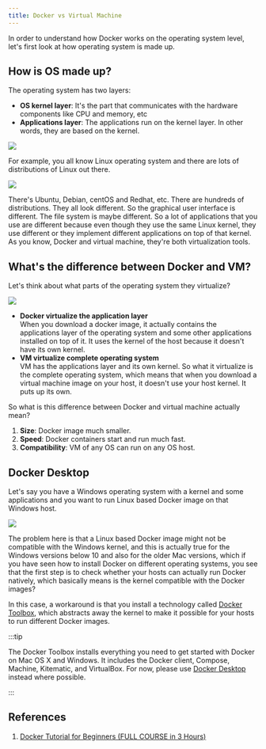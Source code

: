 ```yaml
---
title: Docker vs Virtual Machine
---
```


In order to understand how Docker works on the operating system level, let's first look at how operating system is made up.

## How is OS made up?

The operating system has two layers:

- **OS kernel layer**: It's the part that communicates with the hardware components like CPU and memory, etc
- **Applications layer**: The applications run on the kernel layer. In other words, they are based on the kernel.

<Img w="520" src='https://cosmos-x.oss-cn-hangzhou.aliyuncs.com/JGJEcR.png' legend='Figure: The operating system has two layers' />

For example, you all know Linux operating system and there are lots of distributions of Linux out there.

<Img w="300" src='https://cosmos-x.oss-cn-hangzhou.aliyuncs.com/6ABGuWC1.png' legend='Figure: Linux distributions' origin="https://larrymanickam.medium.com/what-is-kubernetes-distribution-5fd6fe7c3d34"/>

There's Ubuntu, Debian, centOS and Redhat, etc. There are hundreds of distributions. They all look different. So the graphical user interface is different. The file system is maybe different. So a lot of applications that you use are different because even though they use the same Linux kernel, they use different or they implement different applications on top of that kernel. As you know, Docker and virtual machine, they're both virtualization tools.

## What's the difference between Docker and VM?

Let's think about what parts of the operating system they virtualize?

<Img w="680" src='https://cosmos-x.oss-cn-hangzhou.aliyuncs.com/xJv9Jg.png' legend='Figure: Docker vs VM'/>

- **Docker virtualize the application layer**  
  When you download a docker image, it actually contains the applications layer of the operating system and some other applications installed on top of it. It uses the kernel of the host because it doesn't have its own kernel.
- **VM virtualize complete operating system**  
  VM has the applications layer and its own kernel. So what it virtualize is the complete operating system, which means that when you download a virtual machine image on your host, it doesn't use your host kernel. It puts up its own.

So what is this difference between Docker and virtual machine actually mean?

1. **Size**: Docker image much smaller.
2. **Speed**: Docker containers start and run much fast.
3. **Compatibility**: VM of any OS can run on any OS host.

## Docker Desktop

Let's say you have a Windows operating system with a kernel and some applications and you want to run Linux based Docker image on that Windows host.

<Img w="480" src='https://cosmos-x.oss-cn-hangzhou.aliyuncs.com/T5uLsT.png' />

The problem here is that a Linux based Docker image might not be compatible with the Windows kernel, and this is actually true for the Windows versions below 10 and also for the older Mac versions, which if you have seen how to install Docker on different operating systems, you see that the first step is to check whether your hosts can actually run Docker natively, which basically means is the kernel compatible with the Docker images?

In this case, a workaround is that you install a technology called [Docker Toolbox](https://github.com/docker-archive/toolbox), which abstracts away the kernel to make it possible for your hosts to run different Docker images.

:::tip

The Docker Toolbox installs everything you need to get started with Docker on Mac OS X and Windows. It includes the Docker client, Compose, Machine, Kitematic, and VirtualBox. For now, please use [Docker Desktop](https://www.docker.com/products/docker-desktop/) instead where possible.

:::

## References

1. [Docker Tutorial for Beginners (FULL COURSE in 3 Hours)](https://www.youtube.com/watch?v=3c-iBn73dDE)

